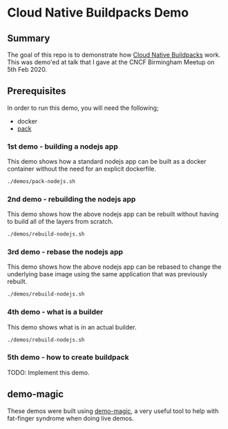 
# Cloud Native Buildpacks Demo

## Summary

The goal of this repo is to demonstrate how [Cloud Native Buildpacks] work.  This was demo'ed at talk that I gave at the CNCF Birmingham Meetup on 5th Feb 2020.

## Prerequisites

In order to run this demo, you will need the following;

- docker
- [pack]

### 1st demo - building a nodejs app

This demo shows how a standard nodejs app can be built as a docker container without the need for an explicit dockerfile.

```bash
./demos/pack-nodejs.sh
```

### 2nd demo - rebuilding the nodejs app

This demo shows how the above nodejs app can be rebuilt without having to build all of the layers from scratch.

```bash
./demos/rebuild-nodejs.sh
```

### 3rd demo - rebase the nodejs app

This demo shows how the above nodejs app can be rebased to change the underlying base image using the same application that was previously rebuilt.

```bash
./demos/rebuild-nodejs.sh
```

### 4th demo - what is a builder

This demo shows what is in an actual builder.

```bash
./demos/rebuild-nodejs.sh
```

### 5th demo - how to create buildpack

TODO: Implement this demo.

## demo-magic

These demos were built using [demo-magic], a very useful tool to help with fat-finger syndrome when doing live demos.

[Cloud Native Buildpacks]: http://buildpacks.io
[pack]: https://buildpacks.io/docs/install-pack/
[demo-magic]: https://github.com/paxtonhare/demo-magic
